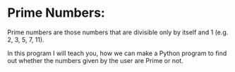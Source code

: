 # Prime Numbers: 
Prime numbers are those numbers that are divisible only by itself and 1 (e.g. 2, 3, 5, 7, 11).

In this program I will teach you, how we can make a Python program to find out whether the numbers given by the user are Prime or not.
